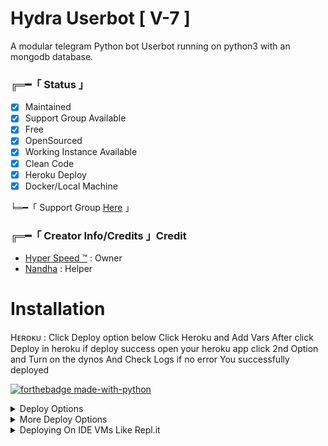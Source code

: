 # Hydra Userbot [ V-7 ]

A modular telegram Python bot Userbot running on python3 with an mongodb database.

###  ╔═━「 Status 」

- [x] Maintained
- [x] Support Group Available
- [x] Free
- [x] OpenSourced
- [x] Working Instance Available
- [x] Clean Code
- [x] Heroku Deploy
- [x] Docker/Local Machine

╘═━「 Support Group
 [Here](https://telegram.dog/FutureCity005) 」

### ╔═━「 Creator Info/Credits 」Credit
+ [Hyper Speed ™](https://t.me/Hyper_Speed0) : Owner 
+ [Nandha](https://github.com/NandhaxD) : Helper 

# Installation

Hᴇʀᴏᴋᴜ : Click Deploy option below Click Heroku and Add Vars After click Deploy in heroku if deploy success open your heroku app click 2nd Option and Turn on the dynos And Check Logs if no error You successfully deployed
 
[![forthebadge made-with-python](http://ForTheBadge.com/images/badges/made-with-python.svg)](https://www.python.org/)

<details>
	<summary>Deploy Options</summary>
<a href="https://cloud.okteto.com/#/deploy?repository=https://github.com/Otazuki004/HydraUBV-7"><img src="https://user-images.githubusercontent.com/36935426/167272305-91fd67c9-c3fc-4b4b-8a73-c35e57c8fcc5.png" height="40"></a>
<a href="https://heroku.com/deploy?template=https://github.com/Otazuki004/HydraUBV-7"><img src="https://www.herokucdn.com/deploy/button.svg" height="40"></a>
<a href="https://railway.app"><img src="https://railway.app/button.svg" height="40"></a>
</details> 

<details>
    <summary>More Deploy Options</summary>
    <br>
    <p align="center">

    Deploying on Local Machine

</p>

```console
    ~$ git clone https://github.com/Otazuki004/HydraUBV-7.git
    ~$ cd Hydra
    ~$ cp sample_config.py config.py
```

Edit Config.py with your own Values

Start with ```python3 -m Hydra```

</details>    

<details>
     <summary>Deploying On IDE VMs Like Repl.it</summary>
       <br>
         <p align="left">
            <b> 

            Refer to Deploying On Local Machine.

 </b>
</p>
</details>
